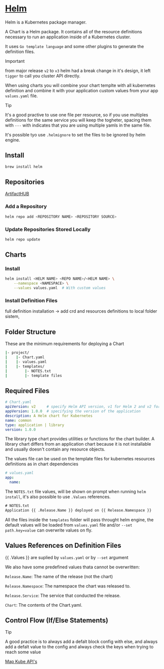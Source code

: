 # [Helm](https://helm.sh/docs/intro/using_helm/)

Helm is a Kubernetes package manager.

A Chart is a Helm package. It contains all of the resource definitions necessary to run
an application inside of a Kubernetes cluster.

It uses ``Go template language`` and some other plugins to generate the definition files.

> [!IMPORTANT]
> from major release ``v2`` to ``v3`` helm had a break change in it's design, it left
> ``tigger`` to call you cluster API directly.

When using charts you will combine your chart templte with all kubernetes definition and
combine it with your application custom values from your app ``values.yaml`` file.

> [!TIP]
> It's a good practive to use one file per resource, so if you use multiples definitions
> for the same service you will keep the togheter, spacing them with ``---`` with
> indicates that you are using multiple yamls in the same file.

It's possible tyo use `.helmignore` to set the files to be ignored by helm engine.

## Install

```bash
brew install helm
```

## Repositories

[ArtifactHUB](https://artifacthub.io/)

### Add a Repository

```bash
helm repo add <REPOSITORY NAME> <REPOSITORY SOURCE>
```

### Update Repositories Stored Locally

```bash
helm repo update
```

## Charts

### Install

```bash
helm install <HELM NAME> <REPO NAME>/<HELM NAME> \
    --namespace <NAMESPACE> \
    --values values.yaml  # With custom values
```

### Install Definition Files

full definition installation -> add crd and resources definitions to local folder sistem,

## Folder Structure

These are the minimum requirements for deploying a Chart

```bash
|- project/
|    |- Chart.yaml
|    |- values.yaml
|    |- templates/
|        |- NOTES.txt
|        |- template files
```

## Required Files

```yaml
# Chart.yaml
apiVersion: v2     # specify Helm API version, v1 for Helm 2 and v2 for Helm 3
appVersion: 1.0.0  # specifying the version of the application
description: A Helm chart for Kubernetes
name: common
type: application | library
version: 1.0.0
```

The library type chart provides utilities or functions for the chart builder. A library chart differs from an application chart because it is not installable and usually doesn't contain any resource objects.

The values file can be used on the template files for kubernetes resources definitions as in chart dependencies

```yaml
# values.yaml
app:
  name:

```

The `NOTES.txt` file values, will be shown on prompt when running `helm install`, it's also
possible to use `.Values` references.

```txt
# NOTES.txt
Application {{ .Release.Name }} deployed on {{ Release.Namespace }}
```

All the files inside the `templates` folder will pass throught helm engine, the default
values will be loaded from `values.yaml` file and/or `--set path.key=value` can
overwrite values on fly.

## Values References on Definition Files

{{ .Values }} are suplied by `values.yaml` or by `--set` argument

We also have some predefined values thata cannot be overwritten:

`Release.Name`: The name of the release (not the chart)

`Release.Namespace`: The namespace the chart was released to.

`Release.Service`: The service that conducted the release.

`Chart`: The contents of the Chart.yaml.

## Control Flow (If/Else Statements)

> [!TIP]
> A good practice is to always add a defalt block config with else, and always add a
> defalt value to the config and always check the keys when trying to reach some value

[Map Kube API's](https://github.com/helm/helm-mapkubeapis)
